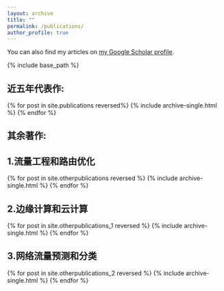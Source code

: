 ```yaml
---
layout: archive
title: ""
permalink: /publications/
author_profile: true
---
```



  You can also find my articles on <a href="https://scholar.google.com/citations?user=nFh-9y0AAAAJ&hl=zh-CN&oi=ao">my Google Scholar profile</a>.


{% include base_path %}

近五年代表作:
---
{% for post in site.publications reversed%}
  {% include archive-single.html %}
{% endfor %}

其余著作:
---
1.流量工程和路由优化
-
{% for post in site.otherpublications reversed %}
  {% include archive-single.html %}
{% endfor %}


2.边缘计算和云计算
  -
{% for post in site.otherpublications_1 reversed %}
  {% include archive-single.html %}
{% endfor %}

3.网络流量预测和分类
-
{% for post in site.otherpublications_2 reversed %}
  {% include archive-single.html %}
{% endfor %}
